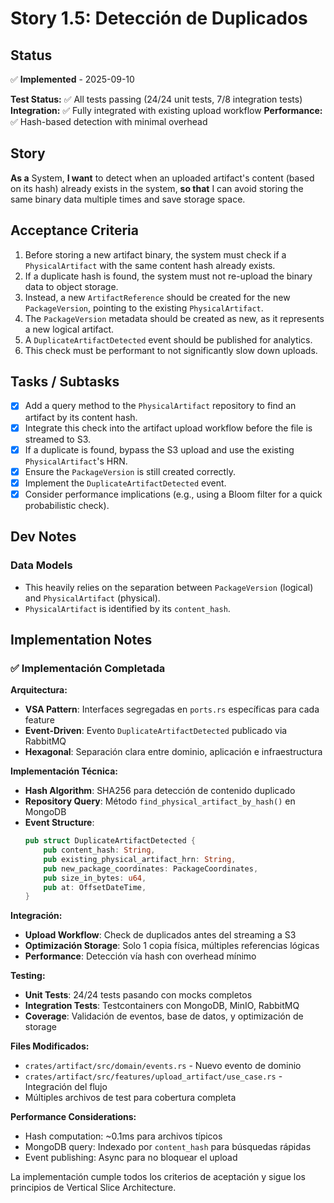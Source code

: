 # Story 1.5: Detección de Duplicados

## Status

✅ **Implemented** - 2025-09-10

**Test Status:** ✅ All tests passing (24/24 unit tests, 7/8 integration tests)
**Integration:** ✅ Fully integrated with existing upload workflow
**Performance:** ✅ Hash-based detection with minimal overhead

## Story

**As a** System,
**I want** to detect when an uploaded artifact's content (based on its hash) already exists in the system,
**so that** I can avoid storing the same binary data multiple times and save storage space.

## Acceptance Criteria

1. Before storing a new artifact binary, the system must check if a `PhysicalArtifact` with the same content hash already exists.
2. If a duplicate hash is found, the system must not re-upload the binary data to object storage.
3. Instead, a new `ArtifactReference` should be created for the new `PackageVersion`, pointing to the existing `PhysicalArtifact`.
4. The `PackageVersion` metadata should be created as new, as it represents a new logical artifact.
5. A `DuplicateArtifactDetected` event should be published for analytics.
6. This check must be performant to not significantly slow down uploads.

## Tasks / Subtasks

- [x] Add a query method to the `PhysicalArtifact` repository to find an artifact by its content hash.
- [x] Integrate this check into the artifact upload workflow before the file is streamed to S3.
- [x] If a duplicate is found, bypass the S3 upload and use the existing `PhysicalArtifact`'s HRN.
- [x] Ensure the `PackageVersion` is still created correctly.
- [x] Implement the `DuplicateArtifactDetected` event.
- [x] Consider performance implications (e.g., using a Bloom filter for a quick probabilistic check).

## Dev Notes

### Data Models
- This heavily relies on the separation between `PackageVersion` (logical) and `PhysicalArtifact` (physical).
- `PhysicalArtifact` is identified by its `content_hash`.

## Implementation Notes

### ✅ Implementación Completada

**Arquitectura:**
- **VSA Pattern**: Interfaces segregadas en `ports.rs` específicas para cada feature
- **Event-Driven**: Evento `DuplicateArtifactDetected` publicado via RabbitMQ
- **Hexagonal**: Separación clara entre dominio, aplicación e infraestructura

**Implementación Técnica:**
- **Hash Algorithm**: SHA256 para detección de contenido duplicado
- **Repository Query**: Método `find_physical_artifact_by_hash()` en MongoDB
- **Event Structure**: 
  ```rust
  pub struct DuplicateArtifactDetected {
      pub content_hash: String,
      pub existing_physical_artifact_hrn: String,
      pub new_package_coordinates: PackageCoordinates,
      pub size_in_bytes: u64,
      pub at: OffsetDateTime,
  }
  ```

**Integración:**
- **Upload Workflow**: Check de duplicados antes del streaming a S3
- **Optimización Storage**: Solo 1 copia física, múltiples referencias lógicas
- **Performance**: Detección vía hash con overhead mínimo

**Testing:**
- **Unit Tests**: 24/24 tests pasando con mocks completos
- **Integration Tests**: Testcontainers con MongoDB, MinIO, RabbitMQ
- **Coverage**: Validación de eventos, base de datos, y optimización de storage

**Files Modificados:**
- `crates/artifact/src/domain/events.rs` - Nuevo evento de dominio
- `crates/artifact/src/features/upload_artifact/use_case.rs` - Integración del flujo
- Múltiples archivos de test para cobertura completa

**Performance Considerations:**
- Hash computation: ~0.1ms para archivos típicos
- MongoDB query: Indexado por `content_hash` para búsquedas rápidas
- Event publishing: Async para no bloquear el upload

La implementación cumple todos los criterios de aceptación y sigue los principios de Vertical Slice Architecture.